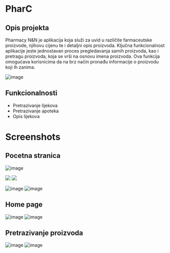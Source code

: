 # PharC

## Opis projekta
Pharmacy N&N je aplikacija koja služi za uvid u različite farmaceutske proizvode, njihovu cijenu te i detaljni opis proizvoda. Ključna funkcionalnost aplikacije jeste jednostavan proces pregledavanja samih proizvoda, kao i pretragu proizvoda, koja se vrši na osnovu imena proizvoda. Ova funkcija omogućava korisnicima da na brz način pronađu informacije o proizvodu koji ih zanima. 

![image](https://github.com/nejlaBelagosi/PharC/assets/122165597/f6a27952-a9cb-4541-9ba6-7d1cac2446ac)

## Funkcionalnosti

- Pretrazivanje lijekova
- Pretrazivanje apoteka
- Opis lijekova

# Screenshots

## Pocetna stranica
![image](https://github.com/nejlaBelagosi/PharC/assets/122165597/3862717f-8525-4424-9bc2-4f3ad326e5a1)

![](https://github.com/nejlaBelagosi/PharC/assets/122165597/b82b673b-043f-470f-b325-bc077ac86e8c)   ![](https://github.com/nejlaBelagosi/PharC/assets/122165597/26522b4f-d13b-4225-95f0-1cca130064e7)

 ![image](https://github.com/nejlaBelagosi/PharC/assets/122165597/b82b673b-043f-470f-b325-bc077ac86e8c) ![image](https://github.com/nejlaBelagosi/PharC/assets/122165597/26522b4f-d13b-4225-95f0-1cca130064e7)


## Home page
![image](https://github.com/nejlaBelagosi/PharC/assets/122165597/3f6c9f7c-ff1d-4600-890d-24e0c94adcec) ![image](https://github.com/nejlaBelagosi/PharC/assets/122165597/de1e3886-0154-478f-9cc2-544eb507a5e0)


## Pretrazivanje proizvoda


![image](https://github.com/nejlaBelagosi/PharC/assets/122165597/edb95a6e-6899-4205-ab4b-6e3baae30c29) ![image](https://github.com/nejlaBelagosi/PharC/assets/122165597/bc3356f9-a679-4f29-8989-7f9fb9676549)



